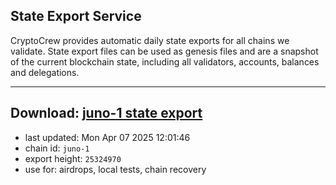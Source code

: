 ## State Export Service
CryptoCrew provides automatic daily state exports for all chains we validate. State export files can be used as genesis files and are a snapshot of the current blockchain state, including all validators, accounts, balances and delegations.

---
**Download: [juno-1 state export](https://dl-eu2.ccvalidators.com/SERVICE/juno/juno-1_export_25324970.json)**
---

- last updated: Mon Apr 07 2025 12:01:46
- chain id: `juno-1`
- export height: `25324970`
- use for: airdrops, local tests, chain recovery

